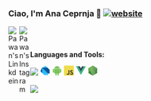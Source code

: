 ### Ciao, I'm Ana Ceprnja 👋 [![website](https://img.shields.io/badge/PortfolioWebsite-anaceprnja.com-2648ff?style=flat-square&logo=google-chrome)](https://anaceprnja.com/)





<a href="https://www.linkedin.com/in/ana-ceprnja/">
  <img align="left" alt="Pawan's Linkdein" width="22px" src="https://cdn.jsdelivr.net/npm/simple-icons@v3/icons/linkedin.svg" />
</a>

<a href="https://www.instagram.com/anarnja/">
  <img align="left" alt="Pawan's Instagram" width="22px" src="https://cdn.jsdelivr.net/npm/simple-icons@v3/icons/instagram.svg" />
</a>

<br/>
<br/>




**Languages and Tools:**  

<code><img height="20" src="https://raw.githubusercontent.com/jmnote/z-icons/master/svg/javascript.svg"></code>
<code><img height="20" src="https://raw.githubusercontent.com/github/explore/80688e429a7d4ef2fca1e82350fe8e3517d3494d/topics/dart/dart.png"></code>
<code><img height="20" src="https://raw.githubusercontent.com/github/explore/80688e429a7d4ef2fca1e82350fe8e3517d3494d/topics/android/android.png"></code>
<code><img height="20" src="https://raw.githubusercontent.com/github/explore/80688e429a7d4ef2fca1e82350fe8e3517d3494d/topics/javascript/javascript.png"></code>
<code><img height="20" src="https://raw.githubusercontent.com/github/explore/80688e429a7d4ef2fca1e82350fe8e3517d3494d/topics/vue/vue.png"></code>
<code><img height="20" src="https://raw.githubusercontent.com/github/explore/80688e429a7d4ef2fca1e82350fe8e3517d3494d/topics/nodejs/nodejs.png"></code>    

<a href="https://github.com/AnaCeprnja">
  <img align="center" src="https://github-readme-stats.vercel.app/api/top-langs/?username=anaceprnja&theme=light&hide_langs_below=1" />
</a>


<div align="center">

</div>
